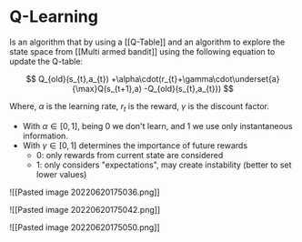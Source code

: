 # Q-Learning
Is an algorithm that by using a [[Q-Table]] and an algorithm to explore the state space from [[Multi armed bandit]] using the following equation to update the Q-table:

$$
Q_{old}(s_{t},a_{t})
+\alpha\cdot(r_{t}+\gamma\cdot\underset{a}{\max}Q(s_{t+1},a)
-Q_{old}(s_{t},a_{t}))
$$

Where, $\alpha$ is the learning rate, $r_{t}$ is the reward, $\gamma$ is the discount factor.

* With $\alpha\in[0,1]$, being $0$ we don't learn, and $1$ we use only instantaneous information.
* With  $\gamma\in[0,1]$ determines the importance of future rewards
	*  $0$: only rewards from current state are considered
	* $1$: only considers "expectations", may create instability (better to set lower values)

![[Pasted image 20220620175036.png]]

![[Pasted image 20220620175042.png]]

![[Pasted image 20220620175050.png]]


